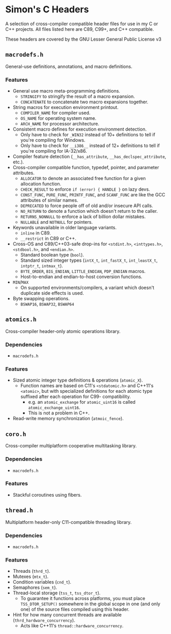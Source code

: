 # Simon's C Headers
A selection of cross-compiler compatible header files for use in my C or C++
projects. All files listed here are C89, C99+, and C++ compatible.

These headers are covered by the GNU Lesser General Public License v3

## `macrodefs.h`
General-use definitions, annotations, and macro definitions.

### Features
- General use macro meta-programming definitions.
  - `STRINGIFY` to stringify the result of a macro expansion.
  - `CONCATENATE` to concatenate two macro expansions together.
- String macros for execution environment printout.
  - `COMPILER_NAME` for compiler used.
  - `OS_NAME` for operating system name.
  - `ARCH_NAME` for processor architecture.
- Consistent macro defines for execution environment detection.
  - Only have to check for `_WIN32` instead of 10+ definitions to tell if you're
    compiling for Windows.
  - Only have to check for `__i386__` instead of 12+ definitions to tell if
    you're compiling for IA-32/x86.
- Compiler feature detection (`__has_attribute`, `__has_declspec_attribute`,
etc.).
- Cross-compiler compatible function, typedef, pointer, and parameter attributes.
  - `ALLOCATOR` to denote an associated free function for a given allocation
    function.
  - `CHECK_RESULT` to enforce `if (error) { HANDLE }` on lazy devs.
  - `CONST_FUNC`, `PURE_FUNC`, `PRINTF_FUNC`, and `SCANF_FUNC` are like the
    GCC attributes of similar names.
  - `DEPRECATED` to force people off of old and/or insecure API calls.
  - `NO_RETURN` to denote a function which doesn't return to the caller.
  - `RETURNS_NONNULL` to enforce a lack of billion dollar mistakes.
  - `NULLABLE` and `NOTNULL` for pointers.
- Keywords unavailable in older language variants.
  - `inline` in C89.
  - `__restrict` in C89 or C++.
- Cross-OS and C89/C++03-safe drop-ins for `<stdint.h>`, `<inttypes.h>`,
  `<stdbool.h>`, and `<endian.h>`.
  - Standard boolean type (`bool`).
  - Standard sized integer types (`intX_t`, `int_fastX_t`, `int_leastX_t`,
    `intptr_t`, `intmax_t`).
  - `BYTE_ORDER`, `BIG_ENDIAN`, `LITTLE_ENDIAN`, `PDP_ENDIAN` macros.
  - Host-to-endian and endian-to-host conversion functions.
- `MIN`/`MAX`
  - On supported environments/compilers, a variant which doesn't duplicate side
    effects is used.
- Byte swapping operations.
  - `BSWAP16`, `BSWAP32`, `BSWAP64`

## `atomics.h`
Cross-compiler header-only atomic operations library.

### Dependencies
- `macrodefs.h`

### Features
- Sized atomic integer type definitions & operations (`atomic_X`).
  - Function names are based on C11's `<stdatomic.h>` and C++11's `<atomic>`,
    but with specialized definitions for each atomic type suffixed after
    each operation for C99- compatibility.
      - e.g. an `atomic_exchange` for `atomic_uint16` is called
        `atomic_exchange_uint16`.
      - This is not a problem in C++.
- Read-write memory synchronization (`atmoic_fence`).

## `coro.h`
Cross-compiler multiplatform cooperative multitasking library.

### Dependencies
- `macrodefs.h`

### Features
- Stackful coroutines using fibers.

## `thread.h`
Multiplatform header-only C11-compatible threading library.

### Dependencies
- `macrodefs.h`

### Features
- Threads (`thrd_t`).
- Mutexes (`mtx_t`).
- Condition variables (`cnd_t`).
- Semaphores (`sem_t`).
- Thread-local storage (`tss_t`, `tss_dtor_t`).
  - To guarantee it functions across platforms, you must place
    `TSS_DTOR_SETUP()` somewhere in the global scope in one (and only one) of
    the source files compiled using this header.
- Hint for how many concurrent threads are available
  (`thrd_hardware_concurrency`).
  - Acts like C++11's `thread::hardware_concurrency`.

